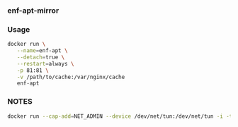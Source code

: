 ### enf-apt-mirror

### Usage
```bash
docker run \
   --name=enf-apt \
   --detach=true \
   --restart=always \
   -p 81:81 \
   -v /path/to/cache:/var/nginx/cache
   enf-apt
```

### NOTES
```bash
docker run --cap-add=NET_ADMIN --device /dev/net/tun:/dev/net/tun -i -t enf-apt /bin/bash
```
